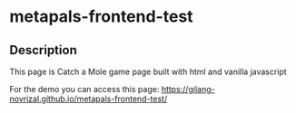 # metapals-frontend-test

## Description

This page is Catch a Mole game page built with html and vanilla javascript

For the demo you can access this page:
https://gilang-novrizal.github.io/metapals-frontend-test/
